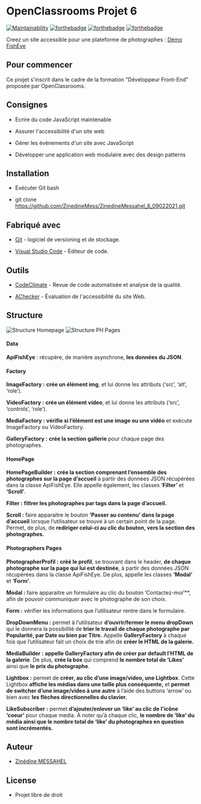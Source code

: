 

# OpenClassrooms Projet 6
[![Maintainability](https://api.codeclimate.com/v1/badges/abe58adf0a9a16d19daa/maintainability)](https://codeclimate.com/github/ZinedineMess/ZinedineMessahel_6_09022021/maintainability)
[![forthebadge](https://forthebadge.com/images/badges/uses-html.svg)](https://forthebadge.com) [![forthebadge](https://forthebadge.com/images/badges/uses-css.svg)](https://forthebadge.com) [![forthebadge](https://forthebadge.com/images/badges/made-with-javascript.svg)](https://forthebadge.com)

  

Creez un site accessible pour une plateforme de photographes : [Démo FishEye](https://zinedinemess.github.io/ZinedineMessahel_6_09022021/)

## Pour commencer

Ce projet s'inscrit dans le cadre de la formation "Développeur Front-End" proposée par OpenClassrooms. 

## Consignes

 -   Ecrire du code JavaScript maintenable
    
-   Assurer l'accessibilité d'un site web
    
-   Gérer les évènements d'un site avec JavaScript
    
-   Développer une application web modulaire avec des design patterns

## Installation

* Exécuter Git bash

* git clone https://github.com/ZinedineMess/ZinedineMessahel_6_09022021.git

## Fabriqué avec

* [Git](https://git-scm.com/download/win) - logiciel de versioning et de stockage.

* [Visual Studio Code](https://code.visualstudio.com) - Editeur de code.

## Outils

* [CodeClimate](https://git-scm.com/download/win) - Revue de code automatisée et analyse de la qualité.

* [AChecker](https://code.visualstudio.com) - Évaluation de l'accessibilité du site Web.
## Structure

![Structure Homepage](https://res.cloudinary.com/dlpyn3wxf/image/upload/v1618658971/homepage_ouw7uy.png)
![Structure PH Pages](https://res.cloudinary.com/dlpyn3wxf/image/upload/v1618658978/phpages_ov51kr.png)

#### Data
**ApiFishEye** : récupére, de manière asynchrone, **les données du JSON**.

#### Factory
**ImageFactory :** **crée un élément img**, et lui donne les attributs (‘src’, ‘alt’, ‘role’).

**VideoFactory :** **crée un élément video**, et lui donne les attributs (‘src’, ‘controls’, ‘role’).

**MediaFactory :** **vérifie si l’élément est une image ou une vidéo** et exécute ImageFactory ou VideoFactory.

**GalleryFactory :** **crée la section gallerie** pour chaque page des photographes.

#### HomePage
**HomePageBuilder :** **crée la section comprenant l’ensemble des photographes sur la page d’accueil** à partir des données JSON récupérées dans la classe ApiFishEye.
Elle appelle également, les classes ‘**Filter’** et **‘Scroll’**.

**Filter :** **filtrer les photographes par tags dans la page d’accueil.**

**Scroll :** faire apparaitre le bouton **‘Passer au contenu’ dans la page d’accueil** lorsque l’utilisateur se trouve à un certain point de la page.
Permet, de plus, de **rediriger celui-ci au clic du bouton, vers la section des photographes.**

#### Photographers Pages

**PhotographerProfil :** **créé le profil**, se trouvant dans le header, **de chaque photographe sur la page qui lui est destinée**, à partir des données JSON récupérées dans la classe ApiFishEye.
De plus, appelle les classes **‘Modal’** et **‘Form’**.

**Modal :** faire apparaitre un formulaire au clic du bouton ‘Contactez-moi’**, afin de pouvoir communiquer avec le photographe de son choix.

**Form :** vérifier les informations que l’utilisateur rentre dans le formulaire.

**DropDownMenu :** permet à l’utilisateur **d’ouvrir/fermer le menu dropDown** qui le donnera la possibilité de **trier le travail de chaque photographe par Popularité, par Date ou bien par Titre.**
Appelle **GalleryFactory** à chaque fois que l’utilisateur fait un choix de trie afin de **créer le HTML de la galerie.**

**MediaBuilder :** **appelle GalleryFactory afin de créer par default l’HTML de la galerie**. De plus, **crée la box** qui comprend **le nombre total de ‘Likes’** ainsi que **le prix du photographe**.

**Lightbox :** permet de **créer, au clic d’une image/video, une Lightbox**. Cette Lightbox **affiche les médias dans une taille plus conséquente,** et **permet de switcher d’une image/video à une autre** à l’aide des buttons ‘arrow’ ou bien avec **les flèches directionnelles du clavier.**

**LikeSubscriber :** permet **d’ajouter/enlever un ‘like’ au clic de l'icône ‘coeur’** pour chaque media.
À noter qu’à chaque clic, **le nombre de ‘like’ du média ainsi que le nombre total de ‘like’ du photographes en question sont incrémentés.**

## Auteur

* [Zinédine MESSAHEL](https://github.com/ZinedineMess)

## License

* Projet libre de droit
